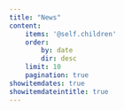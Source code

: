 ```yaml
---
title: "News"
content:
    items: '@self.children'
    order:
        by: date
        dir: desc
    limit: 10
    pagination: true
showitemdates: true
showitemdateintitle: true
---
```

